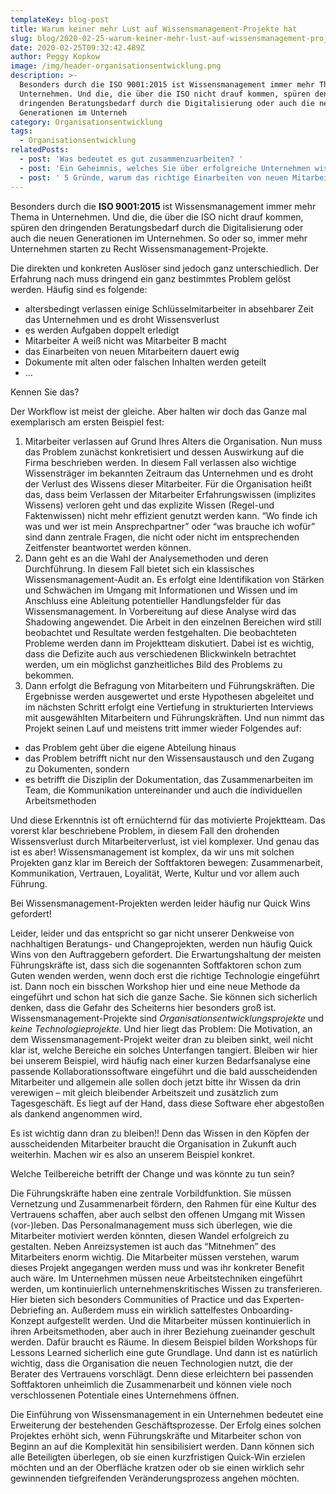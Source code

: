```yaml
---
templateKey: blog-post
title: Warum keiner mehr Lust auf Wissensmanagement-Projekte hat
slug: blog/2020-02-25-warum-keiner-mehr-lust-auf-wissensmanagement-projekte-hat
date: 2020-02-25T09:32:42.489Z
author: Peggy Kopkow
image: /img/header-organisationsentwicklung.png
description: >-
  Besonders durch die ISO 9001:2015 ist Wissensmanagement immer mehr Thema in
  Unternehmen. Und die, die über die ISO nicht drauf kommen, spüren den
  dringenden Beratungsbedarf durch die Digitalisierung oder auch die neuen
  Generationen im Unterneh
category: Organisationsentwicklung
tags:
  - Organisationsentwicklung
relatedPosts:
  - post: 'Was bedeutet es gut zusammenzuarbeiten? '
  - post: 'Ein Geheimnis, welches Sie über erfolgreiche Unternehmen wissen sollten'
  - post: ' 5 Gründe, warum das richtige Einarbeiten von neuen Mitarbeitern unternehmenskritisch ist'
---
```

Besonders durch die **ISO 9001:2015** ist Wissensmanagement immer mehr Thema in Unternehmen. Und die, die über die ISO nicht drauf kommen, spüren den dringenden Beratungsbedarf durch die Digitalisierung oder auch die neuen Generationen im Unternehmen. So oder so, immer mehr Unternehmen starten zu Recht Wissensmanagement-Projekte.

Die direkten und konkreten Auslöser sind jedoch ganz unterschiedlich. Der Erfahrung nach muss dringend ein ganz bestimmtes Problem gelöst werden. Häufig sind es folgende:

* altersbedingt verlassen einige Schlüsselmitarbeiter in absehbarer Zeit das Unternehmen und es droht Wissensverlust
* es werden Aufgaben doppelt erledigt
* Mitarbeiter A weiß nicht was Mitarbeiter B macht
* das Einarbeiten von neuen Mitarbeitern dauert ewig
* Dokumente mit alten oder falschen Inhalten werden geteilt
* ...

Kennen Sie das?

Der Workflow ist meist der gleiche. Aber halten wir doch das Ganze mal exemplarisch am ersten Beispiel fest: 

1. Mitarbeiter verlassen auf Grund Ihres Alters die Organisation. Nun muss das Problem zunächst konkretisiert und dessen Auswirkung auf die Firma beschrieben werden. In diesem Fall verlassen also wichtige Wissensträger im bekannten Zeitraum das Unternehmen und es droht der Verlust des Wissens dieser Mitarbeiter. Für die Organisation heißt das, dass beim Verlassen der Mitarbeiter Erfahrungswissen (implizites Wissens) verloren geht und das explizite Wissen (Regel-und Faktenwissen) nicht mehr effizient genutzt werden kann. “Wo finde ich was und wer ist mein Ansprechpartner” oder “was brauche ich wofür” sind dann zentrale Fragen, die nicht oder nicht im entsprechenden Zeitfenster beantwortet werden können. 
2. Dann geht es an die Wahl der Analysemethoden und deren Durchführung. In diesem Fall bietet sich ein klassisches Wissensmanagement-Audit an. Es erfolgt eine Identifikation von Stärken und Schwächen im Umgang mit Informationen und Wissen und im Anschluss eine Ableitung potentieller Handlungsfelder für das Wissensmanagement. In Vorbereitung auf diese Analyse wird das Shadowing angewendet. Die Arbeit in den einzelnen Bereichen wird still beobachtet und Resultate werden festgehalten. Die beobachteten Probleme werden dann im Projektteam diskutiert. Dabei ist es wichtig, dass die Defizite auch aus verschiedenen Blickwinkeln betrachtet werden, um ein möglichst ganzheitliches Bild des Problems zu bekommen. 
3. Dann erfolgt die Befragung von Mitarbeitern und Führungskräften. Die Ergebnisse werden ausgewertet und erste Hypothesen abgeleitet und im nächsten Schritt erfolgt eine Vertiefung in strukturierten Interviews mit ausgewählten Mitarbeitern und Führungskräften. Und nun nimmt das Projekt seinen Lauf und meistens tritt immer wieder Folgendes auf:

* das Problem geht über die eigene Abteilung hinaus
* das Problem betrifft nicht nur den Wissensaustausch und den Zugang zu Dokumenten, sondern
* es betrifft die Disziplin der Dokumentation, das Zusammenarbeiten im Team, die Kommunikation untereinander und auch die individuellen Arbeitsmethoden

Und diese Erkenntnis ist oft ernüchternd für das motivierte Projektteam. Das vorerst klar beschriebene Problem, in diesem Fall den drohenden Wissensverlust durch Mitarbeiterverlust, ist viel komplexer. Und genau das ist es aber! Wissensmanagement ist komplex, da wir uns mit solchen Projekten ganz klar im Bereich der Softfaktoren bewegen: Zusammenarbeit, Kommunikation, Vertrauen, Loyalität, Werte, Kultur und vor allem auch Führung.

Bei Wissensmanagement-Projekten werden leider häufig nur Quick Wins gefordert! 



Leider, leider und das entspricht so gar nicht unserer Denkweise von nachhaltigen Beratungs- und Changeprojekten, werden nun häufig Quick Wins von den Auftraggebern gefordert. Die Erwartungshaltung der meisten Führungskräfte ist, dass sich die sogenannten Softfaktoren schon zum Guten wenden werden, wenn doch erst die richtige Technologie eingeführt ist. Dann noch ein bisschen Workshop hier und eine neue Methode da eingeführt und schon hat sich die ganze Sache. Sie können sich sicherlich denken, dass die Gefahr des Scheiterns hier besonders groß ist. Wissensmanagement-Projekte sind _Organisationsentwicklungsprojekte_ und _keine Technologieprojekte_. Und hier liegt das Problem: Die Motivation, an dem Wissensmanagement-Projekt weiter dran zu bleiben sinkt, weil nicht klar ist, welche Bereiche ein solches Unterfangen tangiert. Bleiben wir hier bei unserem Beispiel, wird häufig nach einer kurzen Bedarfsanalyse eine passende Kollaborationssoftware eingeführt und die bald ausscheidenden Mitarbeiter und allgemein alle sollen doch jetzt bitte ihr Wissen da drin verewigen – mit gleich bleibender Arbeitszeit und zusätzlich zum Tagesgeschäft. Es liegt auf der Hand, dass diese Software eher abgestoßen als dankend angenommen wird.

Es ist wichtig dann dran zu bleiben!! Denn das Wissen in den Köpfen der ausscheidenden Mitarbeiter braucht die Organisation in Zukunft auch weiterhin. Machen wir es also an unserem Beispiel konkret. 

Welche Teilbereiche betrifft der Change und was könnte zu tun sein? 

Die Führungskräfte haben eine zentrale Vorbildfunktion. Sie müssen Vernetzung und Zusammenarbeit fördern, den Rahmen für eine Kultur des Vertrauens schaffen, aber auch selbst den offenen Umgang mit Wissen (vor-)leben. Das Personalmanagement muss sich überlegen, wie die Mitarbeiter motiviert werden könnten, diesen Wandel erfolgreich zu gestalten. Neben Anreizsystemen ist auch das “Mitnehmen” des Mitarbeiters enorm wichtig. Die Mitarbeiter müssen verstehen, warum dieses Projekt angegangen werden muss und was ihr konkreter Benefit auch wäre. Im Unternehmen müssen neue Arbeitstechniken eingeführt werden, um kontinuierlich unternehmenskritisches Wissen zu transferieren. Hier bieten sich besonders Communities of Practice und das Experten-Debriefing an. Außerdem muss ein wirklich sattelfestes Onboarding-Konzept aufgestellt werden. Und die Mitarbeiter müssen kontinuierlich in ihren Arbeitsmethoden, aber auch in ihrer Beziehung zueinander geschult werden. Dafür braucht es Räume. In diesem Beispiel bilden Workshops für Lessons Learned sicherlich eine gute Grundlage. Und dann ist es natürlich wichtig, dass die Organisation die neuen Technologien nutzt, die der Berater des Vertrauens vorschlägt. Denn diese erleichtern bei passenden Softfaktoren unheimlich die Zusammenarbeit und können viele noch verschlossenen Potentiale eines Unternehmens öffnen.

Die Einführung von Wissensmanagement in ein Unternehmen bedeutet eine Erweiterung der bestehenden Geschäftsprozesse. Der Erfolg eines solchen Projektes erhöht sich, wenn Führungskräfte und Mitarbeiter schon von Beginn an auf die Komplexität hin sensibilisiert werden. Dann können sich alle Beteiligten überlegen, ob sie einen kurzfristigen Quick-Win erzielen möchten und an der Oberfläche kratzen oder ob sie einen wirklich sehr gewinnenden tiefgreifenden Veränderungsprozess angehen möchten.
